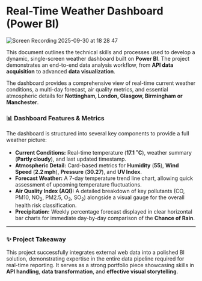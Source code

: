 # Real-Time Weather Dashboard (Power BI)

![Screen Recording 2025-09-30 at 18 28 47](https://github.com/user-attachments/assets/d1a5c074-6148-40be-97e4-c51dcd2ed492)


This document outlines the technical skills and processes used to develop a dynamic, single-screen weather dashboard built on **Power BI**. The project demonstrates an end-to-end data analysis workflow, from **API data acquisition** to advanced **data visualization**.

The dashboard provides a comprehensive view of real-time current weather conditions, a multi-day forecast, air quality metrics, and essential atmospheric details for **Nottingham, London, Glasgow, Birmingham or Manchester**.

### 📊 Dashboard Features & Metrics

The dashboard is structured into several key components to provide a full weather picture:

* **Current Conditions:** Real-time temperature ($\mathbf{17.1\,^\circ C}$), weather summary ($\mathbf{Partly\, cloudy}$), and last updated timestamp.
* **Atmospheric Detail:** Card-based metrics for $\mathbf{Humidity}$ ($\mathbf{55}$), $\mathbf{Wind\, Speed}$ ($\mathbf{2.2\, mph}$), $\mathbf{Pressure}$ ($\mathbf{30.27}$), and $\mathbf{UV\, Index}$.
* **Forecast Weather:** A 7-day temperature trend line chart, allowing quick assessment of upcoming temperature fluctuations.
* **Air Quality Index (AQI):** A detailed breakdown of key pollutants ($\text{CO}$, $\text{PM10}$, $\text{NO}_2$, $\text{PM2.5}$, $\text{O}_3$, $\text{SO}_2$) alongside a visual gauge for the overall health risk classification.
* **Precipitation:** Weekly percentage forecast displayed in clear horizontal bar charts for immediate day-by-day comparison of the **Chance of Rain**.

---

### ✨ Project Takeaway

This project successfully integrates external web data into a polished BI solution, demonstrating expertise in the entire data pipeline required for real-time reporting. It serves as a strong portfolio piece showcasing skills in **API handling**, **data transformation**, and **effective visual storytelling**.
